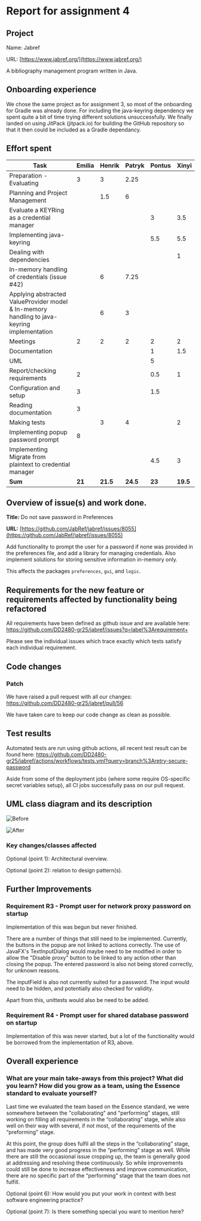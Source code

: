 # Report for assignment 4

## Project

Name: Jabref

URL: [https://www.jabref.org/](https://www.jabref.org/)

A bibliography management program written in Java.

## Onboarding experience

We chose the same project as for assignment 3, so most of the onboarding for Gradle was already done. For including the java-keyring dependency we spent quite a bit of time trying different solutions unsuccessfully. We finally landed on using JitPack (jitpack.io) for building the GitHub repository so that it then could be included as a Gradle dependancy.

## Effort spent

|Task                                                                                       |Emilia|Henrik|Patryk|Pontus|Xinyi|
|-------------------------------------------------------------------------------------------|------|------|------|------|-----|
|Preparation - Evaluating                                                                   |3     |3     |2.25  |      |     |
|Planning and Project Management                                                            |      |1.5   |6     |      |     |
|Evaluate a KEYRing as a credential manager                                                 |      |      |      |3     |3.5  |
|Implementing java-keyring                                                                  |      |      |      |5.5   |5.5  |
|Dealing with dependencies                                                                  |      |      |      |      |1    |
|In-memory handling of credentials (issue #42)                                              |      |6     |7.25  |      |     |
|Applying abstracted ValueProvider model & In-memory handling to java-keyring implementation|      |6     |3     |      |     |
|Meetings                                                                                   |2     |2     |2     |2     |2    |
|Documentation                                                                              |      |      |      |1     |1.5  |
|UML                                                                                        |      |      |      |5     |     |
|Report/checking requirements                                                               |2     |      |      |0.5   |1    |
|Configuration and setup                                                                    |3     |      |      |1.5   |     |
|Reading documentation                                                                      |3     |      |      |      |     |
|Making tests                                                                               |      |3     |4     |      |2    |
|Implementing popup password prompt                                                         |8     |      |      |      |     |
|Implementing Migrate from plaintext to credential manager                                  |      |      |      |4.5   |3    |
|**Sum**                                                                                    |**21**|**21.5**|**24.5**|**23**|**19.5**|


## Overview of issue(s) and work done.

**Title:** Do not save password in Preferences

**URL:** [https://github.com/JabRef/jabref/issues/8055](https://github.com/JabRef/jabref/issues/8055)

Add functionality to prompt the user for a password if none was provided in the preferences file, and add a library for managing credentials. Also implement solutions for storing sensitive information in-memory only.

This affects the packages `preferences`, `gui`, and `logic`.

## Requirements for the new feature or requirements affected by functionality being refactored

All requirements have been defined as github issue and are available here: https://github.com/DD2480-gr25/jabref/issues?q=label%3Arequirement+

Please see the individual issues which trace exactly which tests satisfy each individual requirement.

## Code changes

### Patch

We have raised a pull request with all our changes: https://github.com/DD2480-gr25/jabref/pull/56

We have taken care to keep our code change as clean as possible.

## Test results

Automated tests are run using github actions, all recent test result can be found here: https://github.com/DD2480-gr25/jabref/actions/workflows/tests.yml?query=branch%3Aretry-secure-password

Aside from some of the deployment jobs (where some require OS-specific secret variables setup), all CI jobs successfully pass on our pull request.


## UML class diagram and its description

![Before](DD2480_lab4-Before.svg)

![After](DD2480_lab4-After.svg)

### Key changes/classes affected

Optional (point 1): Architectural overview.

Optional (point 2): relation to design pattern(s).

## Further Improvements

### Requirement R3 - Prompt user for network proxy password on startup

Implementation of this was begun but never finished.

There are a number of things that still need to be implemented. Currently, the buttons in the popup are not linked to actions correctly. The use of JavaFX's TextInputDialog would maybe need to be modified in order to allow the "Disable proxy" button to be linked to any action other than closing the popup. The entered password is also not being stored correctly, for unknown reasons. 

The inputField is also not currently suited for a password. The input would need to be hidden, and potentially also checked for validity.

Apart from this, unittests would also be need to be added. 

### Requirement R4 - Prompt user for shared database password on startup

Implementation of this was never started, but a lot of the functionality would be borrowed from the implementation of R3, above.

## Overall experience

### What are your main take-aways from this project? What did you learn? How did you grow as a team, using the Essence standard to evaluate yourself?

Last time we evaluated the team based on the Essence standard, we were somewhere between the "collaborating" and "performing" stages, still working on filling all requirements in the “collaborating” stage, while also well on their way with several, if not most, of the requirements of the “preforming” stage.

At this point, the group does fulfil all the steps in the “collaborating” stage, and has made very good progress in the “performing” stage as well. While there are still the occasional issue cropping up, the team is generally good at addressing and resolving these continuously. So while improvements could still be done to increase effectiveness and improve communication, there are no specific part of the “performing” stage that the team does not fulfill.



Optional (point 6): How would you put your work in context with best software engineering practice?

Optional (point 7): Is there something special you want to mention here?
